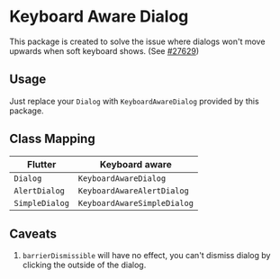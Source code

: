 # Keyboard Aware Dialog

This package is created to solve the issue where dialogs won't move upwards when soft keyboard shows. (See [#27629](https://github.com/flutter/flutter/issues/27629))

## Usage

Just replace your `Dialog` with `KeyboardAwareDialog` provided by this package.

## Class Mapping

| Flutter | Keyboard aware      |
| ------- | ------------------- |
| `Dialog`  | `KeyboardAwareDialog` |
| `AlertDialog`  | `KeyboardAwareAlertDialog` |
| `SimpleDialog`  | `KeyboardAwareSimpleDialog` |

## Caveats

1. `barrierDismissible` will have no effect, you can't dismiss dialog by clicking the outside of the dialog.
